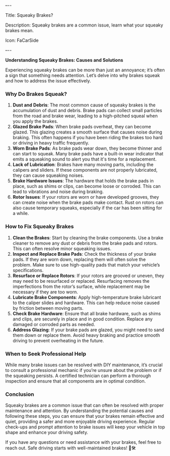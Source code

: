 –--

Title: Squeaky Brakes?

Description: Squeaky brakes are a common issue, learn what your squeaky brakes mean.

Icon: FaCarSide

–--

**Understanding Squeaky Brakes: Causes and Solutions**

Experiencing squeaky brakes can be more than just an annoyance; it’s often a sign that something needs attention. Let’s delve into why brakes squeak and how to address the issue effectively.

### **Why Do Brakes Squeak?**

1. **Dust and Debris**: The most common cause of squeaky brakes is the accumulation of dust and debris. Brake pads can collect small particles from the road and brake wear, leading to a high-pitched squeal when you apply the brakes.  
2. **Glazed Brake Pads**: When brake pads overheat, they can become glazed. This glazing creates a smooth surface that causes noise during braking. This often happens if you have been riding the brakes too hard or driving in heavy traffic frequently.  
3. **Worn Brake Pads**: As brake pads wear down, they become thinner and can start to squeak. Many brake pads have a built-in wear indicator that emits a squeaking sound to alert you that it's time for a replacement.  
4. **Lack of Lubrication**: Brakes have many moving parts, including the calipers and sliders. If these components are not properly lubricated, they can cause squeaking noises.  
5. **Brake Hardware Issues**: The hardware that holds the brake pads in place, such as shims or clips, can become loose or corroded. This can lead to vibrations and noise during braking.  
6. **Rotor Issues**: If your rotors are worn or have developed grooves, they can create noise when the brake pads make contact. Rust on rotors can also cause temporary squeaks, especially if the car has been sitting for a while.

### **How to Fix Squeaky Brakes**

1. **Clean the Brakes**: Start by cleaning the brake components. Use a brake cleaner to remove any dust or debris from the brake pads and rotors. This can often resolve minor squeaking issues.  
2. **Inspect and Replace Brake Pads**: Check the thickness of your brake pads. If they are worn down, replacing them will often solve the problem. Make sure to use high-quality pads that match your vehicle’s specifications.  
3. **Resurface or Replace Rotors**: If your rotors are grooved or uneven, they may need to be resurfaced or replaced. Resurfacing removes the imperfections from the rotor’s surface, while replacement may be necessary if they are too worn.  
4. **Lubricate Brake Components**: Apply high-temperature brake lubricant to the caliper slides and hardware. This can help reduce noise caused by friction between moving parts.  
5. **Check Brake Hardware**: Ensure that all brake hardware, such as shims and clips, are securely in place and in good condition. Replace any damaged or corroded parts as needed.  
6. **Address Glazing**: If your brake pads are glazed, you might need to sand them down or replace them. Avoid heavy braking and practice smooth driving to prevent overheating in the future.

### **When to Seek Professional Help**

While many brake issues can be resolved with DIY maintenance, it’s crucial to consult a professional mechanic if you’re unsure about the problem or if the squeaking persists. A certified technician can perform a thorough inspection and ensure that all components are in optimal condition.

### **Conclusion**

Squeaky brakes are a common issue that can often be resolved with proper maintenance and attention. By understanding the potential causes and following these steps, you can ensure that your brakes remain effective and quiet, providing a safer and more enjoyable driving experience. Regular check-ups and prompt attention to brake issues will keep your vehicle in top shape and enhance your driving safety.

If you have any questions or need assistance with your brakes, feel free to reach out. Safe driving starts with well-maintained brakes\! 🚗🛠️

